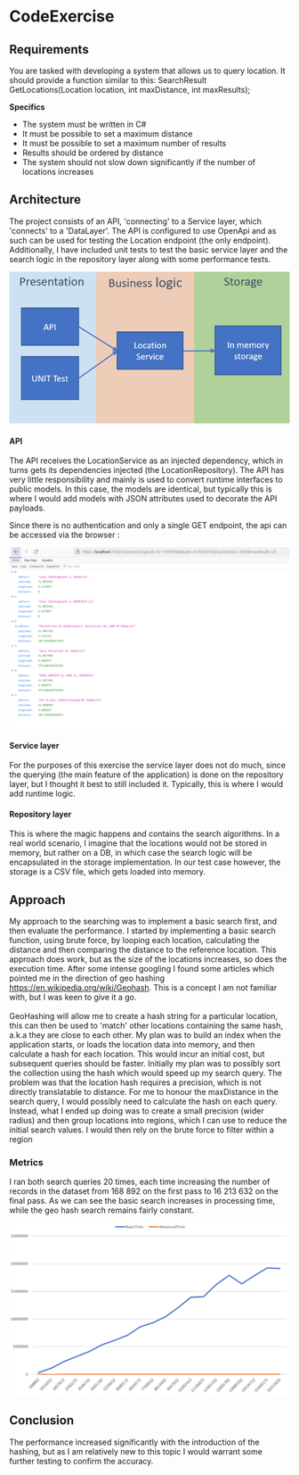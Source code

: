 # CodeExercise

## **Requirements**
You are tasked with developing a system that allows us to query location. It should provide a function similar to this: SearchResult GetLocations(Location location, int maxDistance, int maxResults);

**Specifics**
- The system must be written in C#
- It must be possible to set a maximum distance
- It must be possible to set a maximum number of results
- Results should be ordered by distance
- The system should not slow down significantly if the number of locations increases


## **Architecture**
The project consists of an API, 'connecting' to a Service layer, which 'connects' to a 'DataLayer'. The API is configured to use OpenApi and as such can be used for testing the Location endpoint (the only endpoint). Additionally, I have included unit tests to test the basic service layer and the search logic in the repository layer along with some performance tests.

![gallery](https://raw.githubusercontent.com/Codendaal1120/CodeExercise/main/Documentation/overview.PNG)

#### **API**
The API receives the LocationService as an injected dependency, which in turns gets its dependencies injected (the LocationRepository). The API has very little responsibility and mainly is used to convert runtime interfaces to public models. In this case, the models are identical, but typically this is where I would add models with JSON attributes used to decorate the API payloads.

Since there is no authentication and only a single GET endpoint, the api can be accessed via the browser : 

![gallery](https://raw.githubusercontent.com/Codendaal1120/CodeExercise/main/Documentation/api.png)

#### **Service layer**
For the purposes of this exercise the service layer does not do much, since the querying (the main feature of the application) is done on the repository layer, but I thought it best to still included it. Typically, this is where I would add runtime logic.

#### **Repository layer**
This is where the magic happens and contains the search algorithms. In a real world scenario, I imagine that the locations would not be stored in memory, but rather on a DB, in which case the search logic will be encapsulated in the storage implementation. In our test case however, the storage is a CSV file, which gets loaded into memory.


## **Approach**
My approach to the searching was to implement a basic search first, and then evaluate the performance. I started by implementing a basic search function, using brute force, by looping each location, calculating the distance and then comparing the distance to the reference location. This approach does work, but as the size of the locations increases, so does the execution time. After some intense googling I found some articles which pointed me in the direction of geo hashing https://en.wikipedia.org/wiki/Geohash. This is a concept I am not familiar with, but I was keen to give it a go.<br><br>
GeoHashing will allow me to create a hash string for a particular location, this can then be used to 'match' other locations containing the same hash, a.k.a they are close to each other. My plan was to build an index when the application starts, or loads the location data into memory, and then calculate a hash for each location. This would incur an initial cost, but subsequent queries should be faster. Initially my plan was to possibly sort the collection using the hash which would speed up my search query. The problem was that the location hash requires a precision, which is not directly translatable to distance. For me to honour the maxDistance in the search query, I would possibly need to calculate the hash on each query. Instead, what I ended up doing was to create a small precision (wider radius) and then group locations into regions, which I can use to reduce the initial search values. I would then rely on the brute force to filter within a region

### **Metrics**
I ran both search queries 20 times, each time increasing the number of records in the dataset from 168 892 on the first pass to 16 213 632 on the final pass. As we can see the basic search increases in processing time, while the geo hash search remains fairly constant.

![gallery](https://raw.githubusercontent.com/Codendaal1120/CodeExercise/main/Documentation/Perf.PNG)

## **Conclusion**
The performance increased significantly with the introduction of the hashing, but as I am relatively new to this topic I would warrant some further testing to confirm the accuracy.
